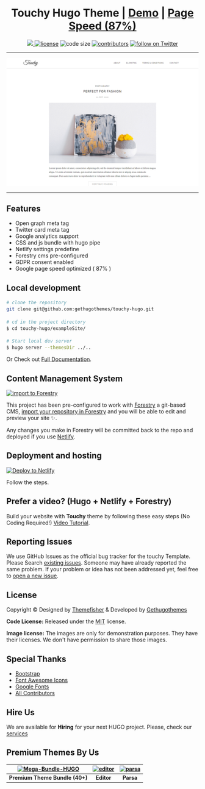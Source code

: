 <h1 align=center>Touchy Hugo Theme | <a target="_blank" href="https://demo.gethugothemes.com/touchy" rel="nofollow">Demo</a> | <a  target="_blank" href="https://lighthouse-dot-webdotdevsite.appspot.com//lh/html?url=https%3A%2F%2Fdemo.gethugothemes.com%2Ftouchy%2F">Page Speed (87%)</a></h1>

<p align=center>
  <a href="https://github.com/gohugoio/hugo/releases/tag/v0.58.0" alt="Contributors">
    <img src="https://img.shields.io/static/v1?label=min-HUGO-version&message=0.58.0&color=f00&logo=hugo" />
  </a>

  <a href="https://github.com/gethugothemes/touchy-hugo/blob/master/LICENSE">
    <img src="https://img.shields.io/github/license/gethugothemes/touchy-hugo" alt="license"></a>

  <img src="https://img.shields.io/github/languages/code-size/gethugothemes/touchy-hugo" alt="code size">

  <a href="https://github.com/gethugothemes/touchy-hugo/graphs/contributors">
    <img src="https://img.shields.io/github/contributors/gethugothemes/touchy-hugo" alt="contributors"></a>

  <a href="https://twitter.com/intent/follow?screen_name=gethugothemes">
    <img src="https://img.shields.io/twitter/follow/gethugothemes?style=social&logo=twitter" alt="follow on Twitter"></a>
</p>

---

<p align="center">

![touchy](images/screenshot.png)
</p>

---
## Features
- Open graph meta tag
- Twitter card meta tag
- Google analytics  support
- CSS and js bundle with hugo pipe
- Netlify settings predefine
- Forestry cms pre-configured
- GDPR consent enabled
- Google page speed optimized ( 87% )


## Local development

```bash
# clone the repository
git clone git@github.com:gethugothemes/touchy-hugo.git

# cd in the project directory
$ cd touchy-hugo/exampleSite/

# Start local dev server
$ hugo server --themesDir ../..
```
Or Check out [Full Documentation](https://docs.gethugothemes.com/touchy/?ref=github).

## Content Management System

[![import to
Forestry](https://assets.forestry.io/import-to-forestryK.svg)](https://app.forestry.io/quick-start?repo=gethugothemes/touchy-hugo&engine=hugo&version=0.87.0)

This project has been pre-configured to work with [Forestry](https://forestry.io) a git-based CMS, [import your
repository in Forestry](https://app.forestry.io/quick-start?repo=gethugothemes/touchy-hugo&engine=hugo&version=0.87.0) and
you will be able to edit and preview your site ✨.

Any changes you make in Forestry will be committed back to the repo and deployed if you use [Netlify](#netlify).
## Deployment and hosting

[![Deploy to
Netlify](https://www.netlify.com/img/deploy/button.svg)](https://app.netlify.com/start/deploy?repository=https://github.com/gethugothemes/touchy-hugo)

Follow the steps.

## Prefer a video? (Hugo + Netlify + Forestry)
Build your website with **Touchy** theme by following these easy steps (No Coding Required!)
[Video Tutorial](https://youtu.be/ResipmZmpDU).

<!-- reporting issue -->
## Reporting Issues
We use GitHub Issues as the official bug tracker for the touchy Template. Please Search [existing
issues](https://github.com/gethugothemes/touchy-hugo/issues). Someone may have already reported the same problem.
If your problem or idea has not been addressed yet, feel free to [open a new
issue](https://github.com/gethugothemes/touchy-hugo/issues/new).

<!-- ## Touchy theme Powered Websites


View all the websites powered by Touchy theme [here](https://github.com/gethugothemes/touchy-hugo/wiki/All-Touchy-Hugo-theme-Powered-Websites). Want to submit your own website powered by Touchy theme? You can submit it [here](https://github.com/gethugothemes/touchy-hugo/discussions). -->

<!-- licence -->
## License
Copyright &copy; Designed by [Themefisher](https://themefisher.com) & Developed by
[Gethugothemes](https://gethugothemes.com)

**Code License:** Released under the [MIT](https://github.com/gethugothemes/touchy-hugo/blob/master/LICENSE) license.

**Image license:** The images are only for demonstration purposes. They have their licenses. We don't have permission to
share those images.

<!-- resources -->
## Special Thanks
- [Bootstrap](https://getbootstrap.com/docs/4.3/getting-started/introduction/)
- [Font Awesome Icons](https://fontawesome.com)
- [Google Fonts](http://fonts.google.com/)
- [All Contributors](https://github.com/gethugothemes/touchy-hugo/graphs/contributors)


## Hire Us
We are available for **Hiring** for your next HUGO project. Please, check our
[services](https://cutt.ly/ght-service)

<!-- premium themes -->
## Premium Themes By Us
| [![Mega-Bundle-HUGO](https://demo.gethugothemes.com/thumbnails/bundle.webp)](https://gethugothemes.com/bundle) | [![editor](https://demo.gethugothemes.com/thumbnails/editor.webp)](https://gethugothemes.com/products/editor/) | [![parsa](https://demo.gethugothemes.com/thumbnails/parsa.webp)](https://gethugothemes.com/products/parsa-hugo/) |
|:---:|:---:|:---:|
| **Premium Theme Bundle (40+)** | **Editor** | **Parsa** |